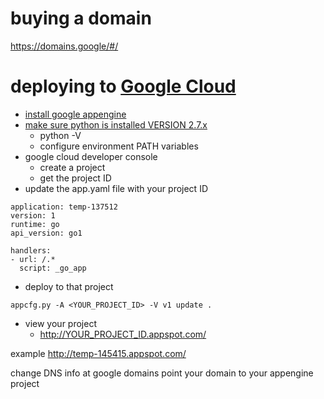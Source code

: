 # buying a domain

https://domains.google/#/

# deploying to [Google Cloud](https://cloud.google.com/)
- [install google appengine](https://cloud.google.com/appengine/docs/go/download)
- [make sure python is installed VERSION 2.7.x](https://www.python.org/downloads/release/python-2712/)
  - python -V
  - configure environment PATH variables
- google cloud developer console
  - create a project
  - get the project ID
- update the app.yaml file with your project ID

```
application: temp-137512
version: 1
runtime: go
api_version: go1

handlers:
- url: /.*
  script: _go_app
```
- deploy to that project
```
appcfg.py -A <YOUR_PROJECT_ID> -V v1 update .
```
- view your project
  - http://YOUR_PROJECT_ID.appspot.com/


example
http://temp-145415.appspot.com/


change DNS info at google domains
point your domain to your appengine project